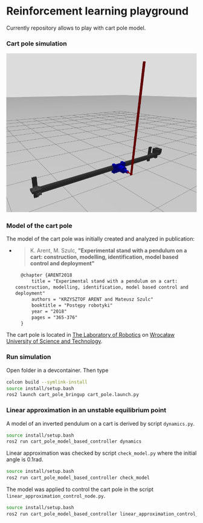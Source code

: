 # Reinforcement learning playground

Currently repository allows to play with cart pole model.

### Cart pole simulation
![cart pole](/img/cart_pole.png " ")

### Model of the cart pole

The model of the cart pole was initially created and analyzed in publication:

* > K. Arent, M. Szulc,
  > **"Experimental stand with a pendulum on a cart: construction, modelling, identification, model based control and deployment"**

        @chapter {ARENT2018
            title = "Experimental stand with a pendulum on a cart: construction, modelling, identification, model based control and deployment"
            authors = "KRZYSZTOF ARENT and Mateusz Szulc"
            booktitle = "Postępy robotyki"
            year = "2018"
            pages = "365-376"
        } 

The cart pole is located in [The Laboratory of Robotics](https://lr.kcir.pwr.edu.pl/) on [Wrocaław University of Science and Technology](https://pwr.edu.pl/).  



### Run simulation

Open folder in a devcontainer. Then type

```bash
colcon build --symlink-install
source install/setup.bash
ros2 launch cart_pole_bringup cart_pole.launch.py
```

### Linear approximation in an unstable equilibrium point

A model of an inverted pendulum on a cart is derived by script `dynamics.py`.

```bash
source install/setup.bash
ros2 run cart_pole_model_based_controller dynamics 
```

Linear approximation was checked by script `check_model.py` where the initial angle is 0.1rad.

```bash
source install/setup.bash
ros2 run cart_pole_model_based_controller check_model 
```

The model was applied to control the cart pole in the script `linear_approximation_control_node.py`.

```bash
source install/setup.bash
ros2 run cart_pole_model_based_controller linear_approximation_control_node
```
